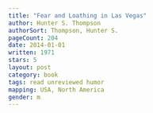 ```yaml
---
title: "Fear and Loathing in Las Vegas"
author: Hunter S. Thompson
authorSort: Thompson, Hunter S.
pageCount: 204
date: 2014-01-01
written: 1971
stars: 5
layout: post
category: book
tags: read unreviewed humor
mapping: USA, North America
gender: m
---
```

